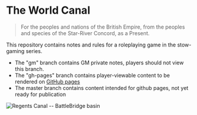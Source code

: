 The World Canal
===============

> For the peoples and nations of the British Empire, from the peoples and species of the Star-River Concord,
> as a Present.

This repository contains notes and rules for a roleplaying game in the stow-gaming series. 

* The "gm" branch contains GM private notes, players should not view this branch.
* The "gh-pages" branch contains player-viewable content to be rendered on [GitHub pages](jamespjh.github.io/rpg-worldcanal)
* The master branch contains content intended for github pages, not yet ready for publication

![ Regents Canal -- BattleBridge basin](http://s0.geograph.org.uk/geophotos/01/99/09/1990922_219685ba.jpg)

